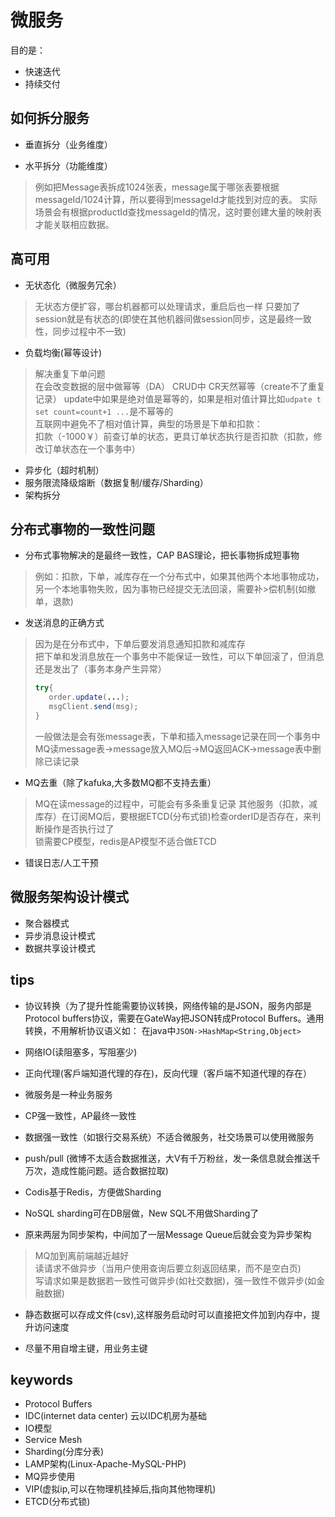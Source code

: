 # 微服务

目的是：
+ 快速迭代
+ 持续交付


## 如何拆分服务

+ 垂直拆分（业务维度）



+ 水平拆分（功能维度）

>例如把Message表拆成1024张表，message属于哪张表要根据messageId/1024计算，所以要得到messageId才能找到对应的表。
>实际场景会有根据productId查找messageId的情况，这时要创建大量的映射表才能关联相应数据。


## 高可用

+ 无状态化（微服务冗余）

>无状态方便扩容，哪台机器都可以处理请求，重启后也一样
>只要加了session就是有状态的(即使在其他机器间做session同步，这是最终一致性，同步过程中不一致)

+ 负载均衡(幂等设计)

>解决重复下单问题  
>在会改变数据的层中做幂等（DA）
>CRUD中 CR天然幂等（create不了重复记录） 
>update中如果是绝对值是幂等的，如果是相对值计算比如`udpate t set count=count+1 ...`是不幂等的  
>互联网中避免不了相对值计算，典型的场景是下单和扣款：  
>扣款（-1000￥）前查订单的状态，更具订单状态执行是否扣款（扣款，修改订单状态在一个事务中）

+ 异步化（超时机制）
+ 服务限流降级熔断（数据复制/缓存/Sharding）
+ 架构拆分

## 分布式事物的一致性问题

+ 分布式事物解决的是最终一致性，CAP BAS理论，把长事物拆成短事物

>例如：扣款，下单，减库存在一个分布式中，如果其他两个本地事物成功，另一个本地事物失败，因为事物已经提交无法回滚，需要补>偿机制(如撤单，退款)

+ 发送消息的正确方式

>因为是在分布式中，下单后要发消息通知扣款和减库存    
>把下单和发消息放在一个事务中不能保证一致性，可以下单回滚了，但消息还是发出了（事务本身产生异常） 
>```java
>try{
>    order.update(...);
>    msgClient.send(msg);
>}
>```
>一般做法是会有张message表，下单和插入message记录在同一个事务中  
>MQ读message表->message放入MQ后->MQ返回ACK->message表中删除已读记录

+ MQ去重（除了kafuka,大多数MQ都不支持去重）

>MQ在读message的过程中，可能会有多条重复记录 
>其他服务（扣款，减库存）在订阅MQ后，要根据ETCD(分布式锁)检查orderID是否存在，来判断操作是否执行过了  
>锁需要CP模型，redis是AP模型不适合做ETCD

+ 错误日志/人工干预




## 微服务架构设计模式

+ 聚合器模式
+ 异步消息设计模式
+ 数据共享设计模式

## tips

+ 协议转换（为了提升性能需要协议转换，网络传输的是JSON，服务内部是Protocol buffers协议，需要在GateWay把JSON转成Protocol Buffers。通用转换，不用解析协议语义如：
在java中`JSON->HashMap<String,Object>`

+ 网络IO(读阻塞多，写阻塞少)

+ 正向代理(客戶端知道代理的存在)，反向代理（客戶端不知道代理的存在）

+ 微服务是一种业务服务

+ CP强一致性，AP最终一致性

+ 数据强一致性（如银行交易系统）不适合微服务，社交场景可以使用微服务

+ push/pull (微博不太适合数据推送，大V有千万粉丝，发一条信息就会推送千万次，造成性能问题。适合数据拉取)

+ Codis基于Redis，方便做Sharding

+ NoSQL sharding可在DB层做，New SQL不用做Sharding了

+ 原来两层为同步架构，中间加了一层Message Queue后就会变为异步架构

>MQ加到离前端越近越好  
>读请求不做异步（当用户使用查询后要立刻返回结果，而不是空白页)  
>写请求如果是数据若一致性可做异步(如社交数据)，强一致性不做异步(如金融数据)

+ 静态数据可以存成文件(csv),这样服务启动时可以直接把文件加到内存中，提升访问速度

+ 尽量不用自增主键，用业务主键



## keywords

+ Protocol Buffers
+ IDC(internet data center) 云以IDC机房为基础
+ IO模型
+ Service Mesh
+ Sharding(分库分表)
+ LAMP架构(Linux-Apache-MySQL-PHP)
+ MQ异步使用
+ VIP(虚拟ip,可以在物理机挂掉后,指向其他物理机)
+ ETCD(分布式锁)